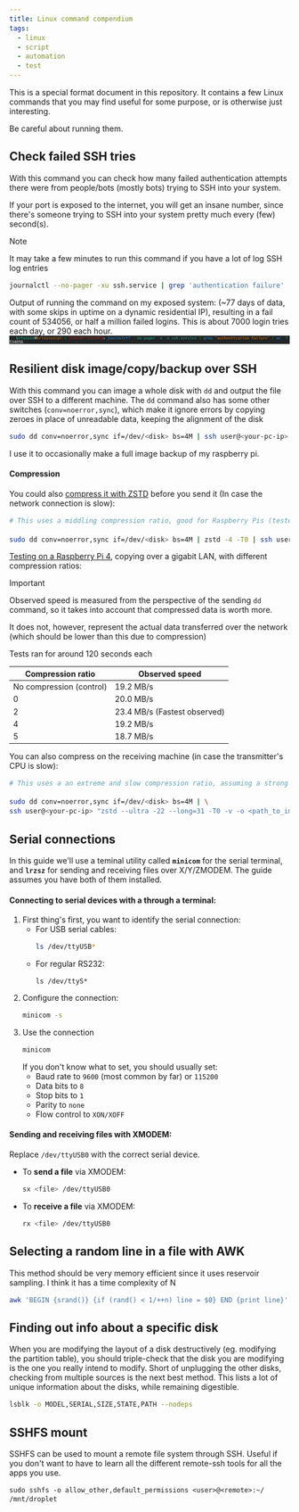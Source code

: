 ```yaml
---
title: Linux command compendium
tags:
  - linux
  - script
  - automation
  - test
---
```

This is a special format document in this repository.
It contains a few Linux commands that you may find useful for some purpose, or is otherwise just interesting.

Be careful about running them.

Check failed SSH tries
---
With this command you can check how many failed authentication attempts there were from people/bots (mostly bots) trying to SSH into your system. 

If your port is exposed to the internet, you will get an insane number, since there's someone trying to SSH into your system pretty much every (few) second(s).

> [!NOTE]
> It may take a few minutes to run this command if you have a lot of log SSH log entries

```bash
journalctl --no-pager -xu ssh.service | grep 'authentication failure' | wc -l
```
Output of running the command on my exposed system: (~77 days of data, with some skips in uptime on a dynamic residential IP), resulting in a fail count of 534056, or half a million failed logins. This is about 7000 login tries each day, or 290 each hour.
![Public SSH command output.png](../../-%20Attachments/Public%20SSH%20command%20output.png)


Resilient disk image/copy/backup over SSH
---
With this command you can image a whole disk with `dd` and output the file over SSH to a different machine. The `dd` command also has some other switches (`conv=noerror,sync`), which make it ignore errors by copying zeroes in place of unreadable data, keeping the alignment of the disk

```bash
sudo dd conv=noerror,sync if=/dev/<disk> bs=4M | ssh user@<your-pc-ip> "dd of=<path_to_image>.img"
```

I use it to occasionally make a full image backup of my raspberry pi.

#### Compression

You could also [compress it with ZSTD](-%20Configurations/Compression.md#ZSTD) before you send it (In case the network connection is slow):
```bash
# This uses a middling compression ratio, good for Raspberry Pis (tested on 4B, higher models could handle higher levlels efficiently). See the linked compression docuemnt for other options

sudo dd conv=noerror,sync if=/dev/<disk> bs=4M | zstd -4 -T0 | ssh user@<your-pc-ip> "dd of=<path_to_image>.img.zstd"
```

[Testing on a Raspberry Pi 4](-%20Scripts/Raspberry%20Pi%20disk%20backup%20speed%20test.md), copying over a gigabit LAN, with different compression ratios:

> [!IMPORTANT]  
> Observed speed is measured from the perspective of the sending `dd` command, so it takes into account that compressed data is worth more. 
> 
> It does not, however, represent the actual data transferred over the network (which should be lower than this due to compression)

Tests ran for around 120 seconds each

| Compression ratio        | Observed speed               |
| ------------------------ | ---------------------------- |
| No compression (control) | 19.2 MB/s                    |
| 0                        | 20.0 MB/s                    |
| 2                        | 23.4 MB/s (Fastest observed) |
| 4                        | 19.2 MB/s                    |
| 5                        | 18.7 MB/s                    |


You can also compress on the receiving machine (in case the transmitter's CPU is slow):
```bash
# This uses a an extreme and slow compression ratio, assuming a strong recieving server. See the linked compression docuemnt for other options

sudo dd conv=noerror,sync if=/dev/<disk> bs=4M | \
ssh user@<your-pc-ip> "zstd --ultra -22 --long=31 -T0 -v -o <path_to_image>.img.zst"

```


Serial connections
---
In this guide we'll use a teminal utility called **`minicom`** for the serial terminal, and **`lrzsz`** for sending and receiving files over X/Y/ZMODEM. The guide assumes you have both of them installed.

#### Connecting to serial devices with a through a terminal:

1. First thing's first, you want to identify the serial connection:
	- For USB serial cables:
		```bash
		ls /dev/ttyUSB*
		```
	- For regular RS232:
		```
		ls /dev/ttyS*
		```
2. Configure the connection:
	```bash
	minicom -s
	```
3. Use the connection
	```bash
	minicom
	```
	If you don't know what to set, you should usually set: 
	- Baud rate to `9600` (most common by far) or `115200`
	- Data bits to `8`
	- Stop bits to `1`
	- Parity to `none`
	- Flow control to `XON/XOFF`
#### Sending and receiving files with XMODEM:
Replace `/dev/ttyUSB0` with the correct serial device.
- To **send a file** via XMODEM:
	```bash
	sx <file> /dev/ttyUSB0
	```
	
- To **receive a file** via XMODEM:
	```bash
	rx <file> /dev/ttyUSB0
	```


Selecting a random line in a file with AWK
---
This method should be very memory efficient since it uses reservoir sampling. I think it has a time complexity of N
```bash
awk 'BEGIN {srand()} {if (rand() < 1/++n) line = $0} END {print line}' <file>
```


Finding out info about a specific disk
---
When you are modifying the layout of a disk destructively (eg. modifying the partition table), you should triple-check that the disk you are modifying is the one you really intend to modify. Short of unplugging the other disks, checking from multiple sources is the next best method. This lists a lot of unique information about the disks, while remaining digestible. 

```bash
lsblk -o MODEL,SERIAL,SIZE,STATE,PATH --nodeps
```

SSHFS mount
---

SSHFS can be used to mount a remote file system through SSH. Useful if you don't want to have to learn all the different remote-ssh tools for all the apps you use.

```shell
sudo sshfs -o allow_other,default_permissions <user>@<remote>:~/ /mnt/droplet
```